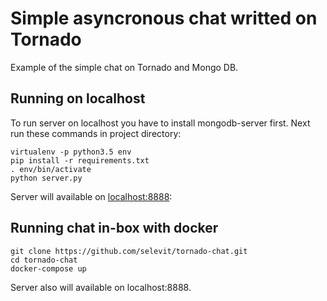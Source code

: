 # Simple asyncronous chat writted on Tornado

Example of the simple chat on Tornado and Mongo DB.

## Running on localhost

To run server on localhost you have to install mongodb-server first. Next run these commands in project directory:

```
virtualenv -p python3.5 env
pip install -r requirements.txt
. env/bin/activate
python server.py
```

Server will available on [localhost:8888](http://localhost:8888):


## Running chat in-box with docker

```
git clone https://github.com/selevit/tornado-chat.git
cd tornado-chat
docker-compose up
```

Server also will available on localhost:8888.
